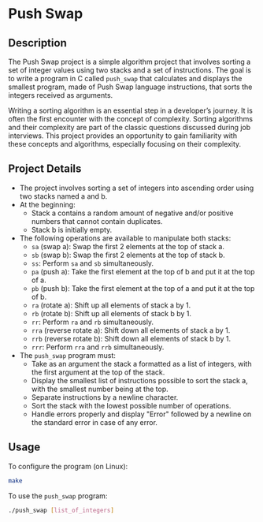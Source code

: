 # Push Swap

## Description
The Push Swap project is a simple algorithm project that involves sorting a set of integer values using two stacks and a set of instructions. The goal is to write a program in C called `push_swap` that calculates and displays the smallest program, made of Push Swap language instructions, that sorts the integers received as arguments.

Writing a sorting algorithm is an essential step in a developer’s journey. It is often the first encounter with the concept of complexity. Sorting algorithms and their complexity are part of the classic questions discussed during job interviews. This project provides an opportunity to gain familiarity with these concepts and algorithms, especially focusing on their complexity.

## Project Details
- The project involves sorting a set of integers into ascending order using two stacks named a and b.
- At the beginning:
  - Stack a contains a random amount of negative and/or positive numbers that cannot contain duplicates.
  - Stack b is initially empty.
- The following operations are available to manipulate both stacks:
  - `sa` (swap a): Swap the first 2 elements at the top of stack a.
  - `sb` (swap b): Swap the first 2 elements at the top of stack b.
  - `ss`: Perform `sa` and `sb` simultaneously.
  - `pa` (push a): Take the first element at the top of b and put it at the top of a.
  - `pb` (push b): Take the first element at the top of a and put it at the top of b.
  - `ra` (rotate a): Shift up all elements of stack a by 1.
  - `rb` (rotate b): Shift up all elements of stack b by 1.
  - `rr`: Perform `ra` and `rb` simultaneously.
  - `rra` (reverse rotate a): Shift down all elements of stack a by 1.
  - `rrb` (reverse rotate b): Shift down all elements of stack b by 1.
  - `rrr`: Perform `rra` and `rrb` simultaneously.
- The `push_swap` program must:
  - Take as an argument the stack a formatted as a list of integers, with the first argument at the top of the stack.
  - Display the smallest list of instructions possible to sort the stack a, with the smallest number being at the top.
  - Separate instructions by a newline character.
  - Sort the stack with the lowest possible number of operations.
  - Handle errors properly and display "Error" followed by a newline on the standard error in case of any error.

## Usage
To configure the program (on Linux):
```bash
make
```

To use the `push_swap` program:
```bash
./push_swap [list_of_integers]
```
